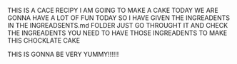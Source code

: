  THIS IS A CACE RECIPY 
 I AM GOING TO MAKE A CAKE TODAY 
 WE ARE GONNA HAVE A LOT OF FUN TODAY 
 SO I HAVE GIVEN THE INGREADENTS IN THE INGREADSENTS.md FOLDER JUST GO THROUGHT IT AND CHECK THE INGREADENTS 
 YOU NEED TO HAVE THOSE INGREADENTS TO MAKE THIS CHOCKLATE CAKE 


 THIS IS GONNA BE VERY YUMMY!!!!!!
 